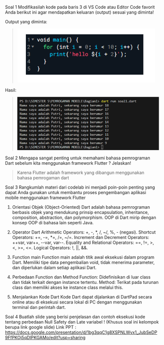 Soal 1
Modifikasilah kode pada baris 3 di VS Code atau Editor Code favorit Anda berikut ini agar mendapatkan keluaran (output) sesuai yang diminta!

Output yang diminta:

>![](soal1.png)

Hasil:

 > ![](hasil.png)

Soal 2
Mengapa sangat penting untuk memahami bahasa pemrograman Dart sebelum kita menggunakan framework Flutter ? Jelaskan!
>Karena Flutter adalah framework yang dibangun menggunakan bahasa pemrogaman dart 

Soal 3
Rangkumlah materi dari codelab ini menjadi poin-poin penting yang dapat Anda gunakan untuk membantu proses pengembangan aplikasi mobile menggunakan framework Flutter
>

1. Orientasi Objek (Object-Oriented)
Dart adalah bahasa pemrograman berbasis objek yang mendukung prinsip encapsulation, inheritance, composition, abstraction, dan polymorphism.
OOP di Dart mirip dengan konsep OOP di bahasa lain seperti Java.
2. Operator Dart
Arithmetic Operators: +, -, *, /, ~/, %, - (negasi).
Shortcut Operators: +=, -=, *=, /=, ~/=.
Increment dan Decrement Operators: ++var, var++, --var, var--.
Equality and Relational Operators: ==, !=, >, <, >=, <=.
Logical Operators: !, ||, &&.

3. Function main
Function main adalah titik awal eksekusi dalam program Dart.
Memiliki tipe data pengembalian void, tidak menerima parameter, dan diperlukan dalam setiap aplikasi Dart.

4. Perbedaan Function dan Method
Function: Didefinisikan di luar class dan tidak terkait dengan instance tertentu.
Method: Terikat pada turunan class dan memiliki akses ke instance class melalui this.

5. Menjalankan Kode Dart
Kode Dart dapat dijalankan di DartPad secara online atau di eksekusi secara lokal di PC dengan menggunakan terminal dan perintah dart.


Soal 4
Buatlah slide yang berisi penjelasan dan contoh eksekusi kode tentang perbedaan Null Safety dan Late variabel ! (Khusus soal ini kelompok berupa link google slide)
Link PPT : 
https://docs.google.com/presentation/d/1bg3qqC1g8XSPNLWvx1_JubSeDP9FfPKOj5qDIPKGAMo/edit?usp=sharing